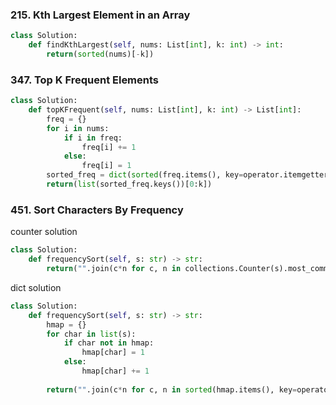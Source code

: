 ### 215. Kth Largest Element in an Array

```python
class Solution:
    def findKthLargest(self, nums: List[int], k: int) -> int:
        return(sorted(nums)[-k])
```

### 347. Top K Frequent Elements
```python
class Solution:
    def topKFrequent(self, nums: List[int], k: int) -> List[int]:
        freq = {}
        for i in nums:
            if i in freq:
                freq[i] += 1
            else:
                freq[i] = 1
        sorted_freq = dict(sorted(freq.items(), key=operator.itemgetter(1),reverse=True))
        return(list(sorted_freq.keys())[0:k])
```

### 451. Sort Characters By Frequency

counter solution
```python
class Solution:
    def frequencySort(self, s: str) -> str:
        return("".join(c*n for c, n in collections.Counter(s).most_common()))
```

dict solution
```python
class Solution:
    def frequencySort(self, s: str) -> str:
        hmap = {}
        for char in list(s):
            if char not in hmap:
                hmap[char] = 1
            else:
                hmap[char] += 1
        
        return("".join(c*n for c, n in sorted(hmap.items(), key=operator.itemgetter(1), reverse=True)))
```
